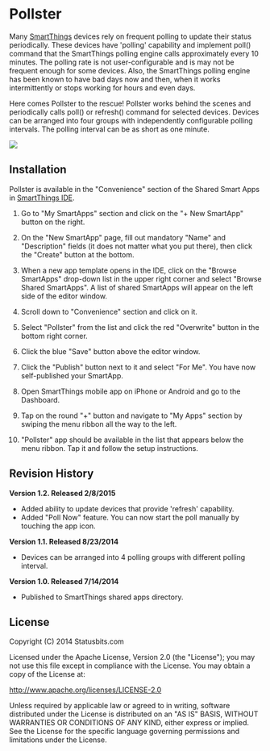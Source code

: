 Pollster
========

Many [SmartThings](http://fbuy.me/bb9pe) devices rely on frequent polling to
update their status periodically. These devices have 'polling' capability and
implement poll() command that the SmartThings polling engine calls
approximately every 10 minutes. The polling rate is not user-configurable and
is may not be frequent enough for some devices. Also, the SmartThings polling
engine has been known to have bad days now and then, when it works
intermittently or stops working for hours and even days.

Here comes Pollster to the rescue! Pollster works behind the scenes and
periodically calls poll() or refresh() command for selected devices. Devices
can be arranged into four groups with independently configurable polling
intervals. The polling interval can be as short as one minute.

![](https://sites.google.com/site/statusbits/pictures/Pollster.jpg)

Installation
------------

Pollster is available in the "Convenience" section of the Shared Smart Apps in
[SmartThings IDE](https://graph.api.smartthings.com).

1. Go to "My SmartApps" section and click on the "+ New SmartApp" button on
the right.

2. On the "New SmartApp" page, fill out mandatory "Name" and "Description"
fields (it does not matter what you put there), then click the "Create" button
at the bottom.

3. When a new app template opens in the IDE, click on the "Browse SmartApps"
drop-down list in the upper right corner and select "Browse Shared SmartApps".
A list of shared SmartApps will appear on the left side of the editor window.

4. Scroll down to "Convenience" section and click on it.

5. Select "Pollster" from the list and click the red "Overwrite" button
in the bottom right corner.

6. Click the blue "Save" button above the editor window.

7. Click the "Publish" button next to it and select "For Me". You have now
self-published your SmartApp.

8. Open SmartThings mobile app on iPhone or Android and go to the Dashboard.

9. Tap on the round "+" button and navigate to "My Apps" section by swiping the
menu ribbon all the way to the left.

10. "Pollster" app should be available in the list that appears below the
menu ribbon. Tap it and follow the setup instructions.


Revision History
----------------

**Version 1.2. Released 2/8/2015**
* Added ability to update devices that provide 'refresh' capability.
* Added "Poll Now" feature. You can now start the poll manually by touching
the app icon.

**Version 1.1. Released 8/23/2014**
* Devices can be arranged into 4 polling groups with different polling
interval.

**Version 1.0. Released 7/14/2014** 
* Published to SmartThings shared apps directory.


License
-------

Copyright (C) 2014 Statusbits.com

Licensed under the Apache License, Version 2.0 (the "License"); you may not
use this file except in compliance with the License. You may obtain a copy
of the License at:

<http://www.apache.org/licenses/LICENSE-2.0>

Unless required by applicable law or agreed to in writing, software
distributed under the License is distributed on an "AS IS" BASIS, WITHOUT
WARRANTIES OR CONDITIONS OF ANY KIND, either express or implied. See the
License  for the specific language governing permissions and limitations
under the License.
